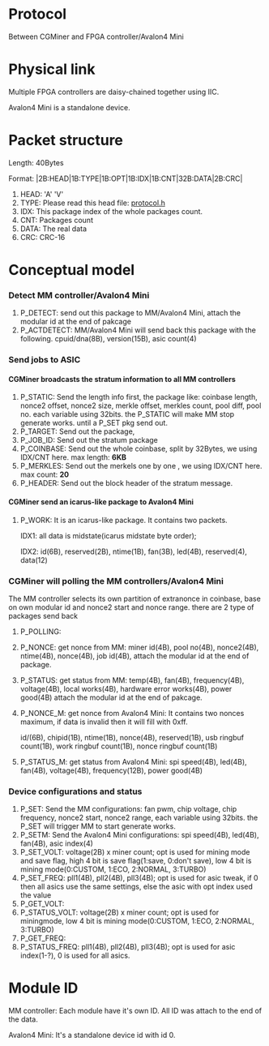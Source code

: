 # Protocol
Between CGMiner and FPGA controller/Avalon4 Mini

# Physical link
Multiple FPGA controllers are daisy-chained together using IIC.

Avalon4 Mini is a standalone device.

# Packet structure
Length: 40Bytes

Format: |2B:HEAD|1B:TYPE|1B:OPT|1B:IDX|1B:CNT|32B:DATA|2B:CRC|

1. HEAD: 'A' 'V'
2. TYPE: Please read this head file: [protocol.h](https://github.com/Canaan-Creative/mm/blob/avalon4/firmware/protocol.h)
3. IDX: This package index of the whole packages count.
4. CNT: Packages count
5. DATA: The real data
6. CRC: CRC-16

# Conceptual model
### Detect MM controller/Avalon4 Mini
1. P_DETECT: send out this package to MM/Avalon4 Mini, attach the modular id at the end of pakcage
2. P_ACTDETECT: MM/Avalon4 Mini will send back this package with the following. cpuid/dna(8B), version(15B), asic count(4)

### Send jobs to ASIC
#### CGMiner broadcasts the stratum information to all MM controllers
1. P_STATIC: Send the length info first, the package like: coinbase length, nonce2 offset, nonce2 size, merkle offset, merkles count, pool diff, pool no. each variable using 32bits. the P_STATIC will make MM stop generate works. until a P_SET pkg send out.
2. P_TARGET: Send out the package,
3. P_JOB_ID: Send out the stratum package
4. P_COINBASE: Send out the whole coinbase, split by 32Bytes, we using IDX/CNT here. max length: **6KB**
5. P_MERKLES: Send out the merkels one by one , we using IDX/CNT here. max count: **20**
6. P_HEADER: Send out the block header of the stratum message.

#### CGMiner send an icarus-like package to Avalon4 Mini
1. P_WORK: It is an icarus-like package. It contains two packets.

	IDX1: all data is midstate(icarus midstate byte order);

	IDX2: id(6B), reserved(2B), ntime(1B), fan(3B), led(4B), reserved(4), data(12)

### CGMiner will polling the MM controllers/Avalon4 Mini
The MM controller selects its own partition of extranonce in coinbase, base on own modular id and nonce2 start and nonce range. there are 2 type of packages send back

1. P_POLLING:
2. P_NONCE: get nonce from MM: miner id(4B), pool no(4B), nonce2(4B), ntime(4B), nonce(4B), job id(4B), attach the modular id at the end of package.
3. P_STATUS: get status from MM: temp(4B), fan(4B), frequency(4B), voltage(4B), local works(4B), hardware error works(4B), power good(4B) attach the modular id at the end of pakcage.
4. P_NONCE_M: get nonce from Avalon4 Mini: It contains two nonces maximum, if data is invalid then it will fill with 0xff.

	id/(6B), chipid(1B), ntime(1B), nonce(4B), reserved(1B), usb ringbuf count(1B), work ringbuf count(1B), nonce ringbuf count(1B)
5. P_STATUS_M: get status from Avalon4 Mini: spi speed(4B), led(4B), fan(4B), voltage(4B), frequency(12B), power good(4B)

### Device configurations and status
1. P_SET: Send the MM configurations: fan pwm, chip voltage, chip frequency, nonce2 start, nonce2 range, each variable using 32bits. the P_SET will trigger MM to start generate works.
2. P_SETM: Send the Avalon4 Mini configurations: spi speed(4B), led(4B), fan(4B), asic index(4)
3. P_SET_VOLT: voltage(2B) x miner count; opt is used for mining mode and save flag, high 4 bit is save flag(1:save, 0:don't save), low 4 bit is mining mode(0:CUSTOM, 1:ECO, 2:NORMAL, 3:TURBO)
4. P_SET_FREQ: pll1(4B), pll2(4B), pll3(4B); opt is used for asic tweak, if 0 then all asics use the same settings, else the asic with opt index used the value
5. P_GET_VOLT:
6. P_STATUS_VOLT: voltage(2B) x miner count; opt is used for miningmode, low 4 bit is mining mode(0:CUSTOM, 1:ECO, 2:NORMAL, 3:TURBO)
7. P_GET_FREQ:
7. P_STATUS_FREQ: pll1(4B), pll2(4B), pll3(4B); opt is used for asic index(1-?), 0 is used for all asics.

# Module ID
MM controller: Each module have it's own ID. All ID was attach to the end of the data.

Avalon4 Mini: It's a standalone device id with id 0.
